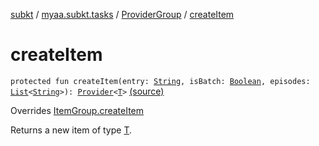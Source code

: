 [subkt](../../index.md) / [myaa.subkt.tasks](../index.md) / [ProviderGroup](index.md) / [createItem](./create-item.md)

# createItem

`protected fun createItem(entry: `[`String`](https://kotlinlang.org/api/latest/jvm/stdlib/kotlin/-string/index.html)`, isBatch: `[`Boolean`](https://kotlinlang.org/api/latest/jvm/stdlib/kotlin/-boolean/index.html)`, episodes: `[`List`](https://kotlinlang.org/api/latest/jvm/stdlib/kotlin.collections/-list/index.html)`<`[`String`](https://kotlinlang.org/api/latest/jvm/stdlib/kotlin/-string/index.html)`>): `[`Provider`](https://docs.gradle.org/current/javadoc/org/gradle/api/provider/Provider.html)`<`[`T`](index.md#T)`>` [(source)](https://github.com/Myaamori/SubKt/blob/0.1.10/src/main/kotlin/myaa/subkt/tasks/tasks.kt#L563)

Overrides [ItemGroup.createItem](../-item-group/create-item.md)

Returns a new item of type [T](../-item-group/index.md#T).

